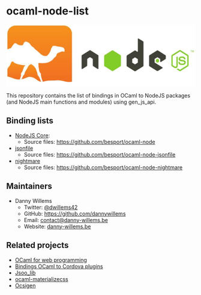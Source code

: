 # ocaml-node-list

<a href="url"><img src="https://raw.githubusercontent.com/dannywillems/ocaml-node-list/master/res/ocaml_node.jpeg" align="center" /></a>

This repository contains the list of bindings in OCaml to NodeJS packages (and NodeJS main functions and modules) using gen_js_api.

## Binding lists

* [NodeJS Core](https://nodejs.org/api/):
	* Source files: https://github.com/besport/ocaml-node
* [jsonfile](https://github.com/jprichardson/node-jsonfile)
	* Source files: https://github.com/besport/ocaml-node-jsonfile
* [nightmare](https://github.com/segmentio/nightmare)
	* Source files: https://github.com/besport/ocaml-node-nightmare

## Maintainers

* Danny Willems
  * Twitter: [@dwillems42](https://twitter.com/dwillems42)
  * GitHub: https://github.com/dannywillems
  * Email: contact@danny-willems.be
  * Website: [danny-willems.be](https://danny-willems.be)

## Related projects

* [OCaml for web programming](https://github.com/dannywillems/ocaml-for-web-programming)
* [Bindings OCaml to Cordova plugins](https://github.com/dannywillems/ocaml-cordova-plugin-list)
* [Jsoo_lib](https://github.com/dannywillems/jsoo-lib)
* [ocaml-materializecss](https://github.com/dannywillems/ocaml-materializecss)
* [Ocsigen](https://ocsigen.org)
